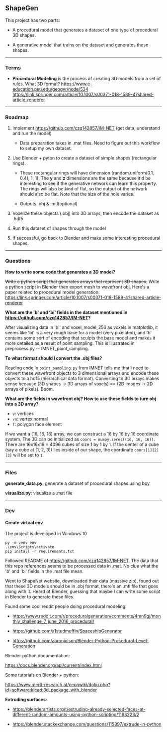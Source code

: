 ## ShapeGen

This project has two parts:

- A procedural model that generates a dataset of one type of procedural 3D shapes. 

- A generative model that trains on the dataset and generates those shapes. 

---

### Terms

- **Procedural Modeling** is the process of creating 3D models from a set of rules. 
What 3D format? 
https://www.e-education.psu.edu/geogvr/node/534
https://link.springer.com/article/10.1007/s00371-018-1589-4?shared-article-renderer

---

### Roadmap

1. Implement https://github.com/czq142857/IM-NET (get data, understand and run the model)

    - Data preparation takes in .mat files. Need to figure out this workflow to setup my own dataset. 

2. Use Blender + pyton to create a dataset of simple shapes (rectangular rings). 

    - These rectangular rings will have dimension (random.uniform(0.1, 0.4), 1, 1). The **y** and **z** dimensions are the same because it'd be interesting to see if the generative network can learn this property. The rings will also be kind of flat, so the output of the network should also be flat. Note that the size of the hole varies. 

    - Outputs .obj & .mtl(optional)

3. Voxelize these objects (.obj) into 3D arrays, then encode the dataset as .hdf5

4. Run this dataset of shapes through the model

5. If successful, go back to Blender and make some interesting procedural shapes.

---

### Questions

**How to write some code that generates a 3D model?**

~~Write a python script that generates arrays that represent 3D shapes.~~ Write a python script in Blender then export mesh to wavefront obj. Here's a paper related to procedural model generation: https://link.springer.com/article/10.1007/s00371-018-1589-4?shared-article-renderer

**What are the 'b' and 'bi' fields in the dataset mentioned in https://github.com/czq142857/IM-NET?**

After visualizing data in 'bi' and voxel_model_256 as voxels in matplotlib, it seems like 'bi' is a very rough base for a model (very pixelated), and 'b' contains some sort of encoding that sculpts the base model and makes it more detailed as a result of point sampling. This is illustrated in preprocess.py -- IMNET_point_sampling.

**To what format should I convert the .obj files?**

Reading code in ```point_sampling.py``` from IMNET tells me that I need to convert these wavefront objects to 3 dimensional arrays and encode these objects to a hdf5 (hierarchical data format). Converting to 3D arrays makes sense because (3D shapes -> 3D arrays of voxels) == (2D images -> 2D arrays of pixels). Boom.  

**What are the fields in wavefront obj? How to use these fields to turn obj into a 3D array?**

- ```v```: vertices
- ```vn```: vertex normal
- ```f```: polygon face element

If we want a (16, 16, 16) array, we can construct a 16 by 16 by 16 coordinate system. The 3D can be initialized as ```coors = numpy.zeros((16, 16, 16))```. There are 16x16x16 = 4096 cubes of size 1 by 1 by 1. If the center of a cube (say a cube at (1, 2, 3)) lies inside of our shape, the coordinate ```coors[1][2][3]``` will be set to ```1```. 

---

### Files

**generate_data.py**: generate a dataset of procedural shapes using bpy

**visualize.py**: visualize a .mat file

---

### Dev

#### Create virtual env

The project is developed in Windows 10

```
py -m venv env
.\env\Scripts\activate
pip install -r requirements.txt
```

Followed README of https://github.com/czq142857/IM-NET. The data that this repo references seems to be processed data in .mat. No clue what the 'b' and 'bi' fields in the .mat file mean. 

Went to ShapeNet website, downloaded their data (massive zip), found out that these 3D models should be in .obj format, there's an .mtl file that goes along with it. Heard of Blender, guessing that maybe I can write some script in Blender to generate these files.

Found some cool reddit people doing procedural modeling: 

- https://www.reddit.com/r/proceduralgeneration/comments/4mn9gj/monthly_challenge_7_june_2016_procedural/

- https://github.com/a1studmuffin/SpaceshipGenerator

- https://github.com/aaronjolson/Blender-Python-Procedural-Level-Generation

Blender python documentation:

https://docs.blender.org/api/current/index.html

Some tutorials on Blender + python: 

https://www.mertl-research.at/ceonwiki/doku.php?id=software:kicad:3d_package_with_blender

**Extruding surfaces**:

- https://blenderartists.org/t/extruding-already-selected-faces-at-different-random-amounts-using-python-scripting/1163223/2

- https://blender.stackexchange.com/questions/115397/extrude-in-python



